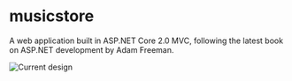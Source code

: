 # musicstore
A web application built in ASP.NET Core 2.0 MVC, following the latest book on ASP.NET development by Adam Freeman.

![Current design](https://preview.ibb.co/mq8FLo/customer_Admin_Demo.png)
